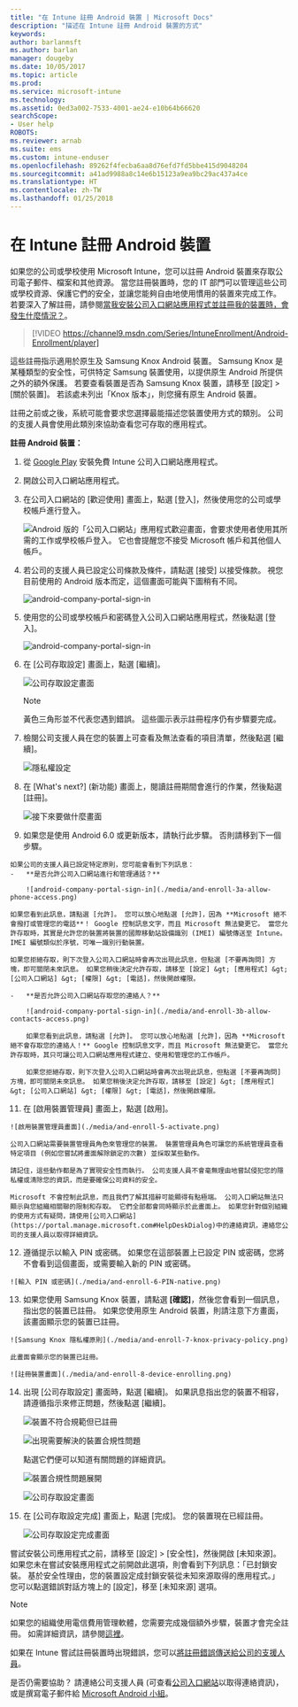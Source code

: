 ```yaml
---
title: "在 Intune 註冊 Android 裝置 | Microsoft Docs"
description: "描述在 Intune 註冊 Android 裝置的方式"
keywords: 
author: barlanmsft
ms.author: barlan
manager: dougeby
ms.date: 10/05/2017
ms.topic: article
ms.prod: 
ms.service: microsoft-intune
ms.technology: 
ms.assetid: 0ed3a002-7533-4001-ae24-e10b64b66620
searchScope:
- User help
ROBOTS: 
ms.reviewer: arnab
ms.suite: ems
ms.custom: intune-enduser
ms.openlocfilehash: 89262f4fecba6aa8d76efd7fd5bbe415d9048204
ms.sourcegitcommit: a41ad9988a8c14e6b15123a9ea9bc29ac437a4ce
ms.translationtype: HT
ms.contentlocale: zh-TW
ms.lasthandoff: 01/25/2018
---
```

# <a name="enroll-your-android-device-in-intune"></a>在 Intune 註冊 Android 裝置

如果您的公司或學校使用 Microsoft Intune，您可以註冊 Android 裝置來存取公司電子郵件、檔案和其他資源。 當您註冊裝置時，您的 IT 部門可以管理這些公司或學校資源、保護它們的安全，並讓您能夠自由地使用慣用的裝置來完成工作。 若要深入了解註冊，請參閱[當我安裝公司入口網站應用程式並註冊我的裝置時，會發生什麼情況？](what-happens-if-you-install-the-Company-Portal-app-and-enroll-your-device-in-intune-android.md)。

> [!VIDEO https://channel9.msdn.com/Series/IntuneEnrollment/Android-Enrollment/player]

這些註冊指示適用於原生及 Samsung Knox Android 裝置。 Samsung Knox 是某種類型的安全性，可供特定 Samsung 裝置使用，以提供原生 Android 所提供之外的額外保護。 若要查看裝置是否為 Samsung Knox 裝置，請移至 [設定] > [關於裝置]。 若該處未列出「Knox 版本」，則您擁有原生 Android 裝置。

註冊之前或之後，系統可能會要求您選擇最能描述您裝置使用方式的類別。 公司的支援人員會使用此類別來協助查看您可存取的應用程式。

**註冊 Android 裝置：**

1.  從 [Google Play](http://play.google.com/store/apps/details?id=com.microsoft.windowsintune.companyportal) 安裝免費 Intune 公司入口網站應用程式。

2.  開啟公司入口網站應用程式。

3.  在公司入口網站的 [歡迎使用] 畫面上，點選 [登入]，然後使用您的公司或學校帳戶進行登入。

    ![Android 版的「公司入口網站」應用程式歡迎畫面，會要求使用者使用其所需的工作或學校帳戶登入。 它也會提醒您不接受 Microsoft 帳戶和其他個人帳戶。](./media/and-enroll-0-welcome-screen.png)   

4.  若公司的支援人員已設定公司條款及條件，請點選 [接受] 以接受條款。 視您目前使用的 Android 版本而定，這個畫面可能與下圖稍有不同。

    ![android-company-portal-sign-in](./media/and-enroll-3-accept-terms.png)

5.  使用您的公司或學校帳戶和密碼登入公司入口網站應用程式，然後點選 [登入]。

    ![android-company-portal-sign-in](./media/and-enroll-2-cp-sign-in.png)

6.  在 [公司存取設定] 畫面上，點選 [繼續]。

    ![公司存取設定畫面](/intune/media/android_cp_enroll_01_1709_new.png)

    > [!NOTE]
    > 黃色三角形並不代表您遇到錯誤。 這些圖示表示註冊程序仍有步驟要完成。

7.  檢閱公司支援人員在您的裝置上可查看及無法查看的項目清單，然後點選 [繼續]。

    ![隱私權設定](/intune/media/android_cp_enroll_02_after_1710.png)

9.  在 [What's next?] \(新功能) 畫面上，閱讀註冊期間會進行的作業，然後點選 [註冊]。

    ![接下來要做什麼畫面](/intune/media/android_cp_enroll_03_after_1710.png)

10.  如果您是使用 Android 6.0 或更新版本，請執行此步驟。 否則請移到下一個步驟。

    如果公司的支援人員已設定特定原則，您可能會看到下列訊息：
    -   **是否允許公司入口網站進行和管理通話？**

        ![android-company-portal-sign-in](./media/and-enroll-3a-allow-phone-access.png)

    如果您看到此訊息，請點選 [允許]。 您可以放心地點選 [允許]，因為 **Microsoft 絕不會撥打或管理您的電話**！ Google 控制訊息文字，而且 Microsoft 無法變更它。 當您允許存取時，其實是允許您的裝置將裝置的國際移動站設備識別 (IMEI) 編號傳送至 Intune。 IMEI 編號類似於序號，可唯一識別行動裝置。

    如果您拒絕存取，則下次登入公司入口網站時會再次出現此訊息，但點選 [不要再詢問] 方塊，即可關閉未來訊息。 如果您稍後決定允許存取，請移至 [設定] &gt; [應用程式] &gt; [公司入口網站] &gt; [權限] &gt; [電話]，然後開啟權限。

    -   **是否允許公司入口網站存取您的連絡人？**

        ![android-company-portal-sign-in](./media/and-enroll-3b-allow-contacts-access.png)

        如果您看到此訊息，請點選 [允許]。 您可以放心地點選 [允許]，因為 **Microsoft 絕不會存取您的連絡人！** Google 控制訊息文字，而且 Microsoft 無法變更它。 當您允許存取時，其只可讓公司入口網站應用程式建立、使用和管理您的工作帳戶。

        如果您拒絕存取，則下次登入公司入口網站時會再次出現此訊息，但點選 [不要再詢問] 方塊，即可關閉未來訊息。 如果您稍後決定允許存取，請移至 [設定] &gt; [應用程式] &gt; [公司入口網站] &gt; [權限] &gt; [電話]，然後開啟權限。

11.  在 [啟用裝置管理員] 畫面上，點選 [啟用]。

    ![啟用裝置管理員畫面](./media/and-enroll-5-activate.png)

    公司入口網站需要裝置管理員角色來管理您的裝置。 裝置管理員角色可讓您的系統管理員查看特定項目 (例如您嘗試將畫面解除鎖定的次數) 並採取某些動作。

    請記住，這些動作都是為了實現安全性而執行。 公司支援人員不會毫無理由地嘗試侵犯您的隱私權或清除您的資訊，而是要確保公司資料的安全。

    Microsoft 不會控制此訊息，而且我們了解其措辭可能顯得有點極端。 公司入口網站無法只顯示與您組織相關聯的限制和存取。 它們全部都會同時顯示於此畫面上。 如果您針對個別組織的使用方式有疑問，請使用[公司入口網站](https://portal.manage.microsoft.com#HelpDeskDialog)中的連絡資訊，連絡您公司的支援人員以取得詳細資訊。

12.  遵循提示以輸入 PIN 或密碼。 如果您在這部裝置上已設定 PIN 或密碼，您將不會看到這個畫面，或需要輸入新的 PIN 或密碼。

    ![輸入 PIN 或密碼](./media/and-enroll-6-PIN-native.png)

13.  如果您使用 Samsung Knox 裝置，請點選 **[確認]**，然後您會看到一個訊息，指出您的裝置已註冊。 如果您使用原生 Android 裝置，則請注意下方畫面，該畫面顯示您的裝置已註冊。

    ![Samsung Knox 隱私權原則](./media/and-enroll-7-knox-privacy-policy.png)

    此畫面會顯示您的裝置已註冊。

    ![註冊裝置畫面](./media/and-enroll-8-device-enrolling.png)

14. 出現 [公司存取設定] 畫面時，點選 [繼續]。 如果訊息指出您的裝置不相容，請遵循指示來修正問題，然後點選 [繼續]。

    ![裝置不符合規範但已註冊](/intune/media/android_cp_enroll_05_post_1709.png)

    ![出現需要解決的裝置合規性問題](/intune/media/android_cp_enroll_03_post_1709.png)

    點選它們便可以知道有關問題的詳細資訊。

    ![裝置合規性問題展開](/intune/media/android_cp_enroll_04_post_1709.png)

    ![公司存取設定畫面](./media/and-enroll-9d-comp-access-setup.png)  

15. 在 [公司存取設定完成] 畫面上，點選 [完成]。 您的裝置現在已經註冊。

    ![公司存取設定完成畫面](./media/and-enroll-10-comp-access-setup-complete.png)

嘗試安裝公司應用程式之前，請移至 [設定] &gt; [安全性]，然後開啟 [未知來源]。 如果您未在嘗試安裝應用程式之前開啟此選項，則會看到下列訊息：「已封鎖安裝。 基於安全性理由，您的裝置設定成封鎖安裝從未知來源取得的應用程式。」 您可以點選錯誤對話方塊上的 [設定]，移至 [未知來源] 選項。

> [!Note]
> 如果您的組織使用電信費用管理軟體，您需要完成幾個額外步驟，裝置才會完全註冊。 如需詳細資訊，請參閱[這裡](enroll-your-device-with-telecom-expense-management-android.md)。

如果在 Intune 嘗試註冊裝置時出現錯誤，您可以[將註冊錯誤傳送給公司的支援人員](send-enrollment-errors-to-your-it-admin-android.md)。

是否仍需要協助？ 請連絡公司支援人員 (可查看[公司入口網站](https://portal.manage.microsoft.com#HelpDeskDialog)以取得連絡資訊)，或是撰寫電子郵件給 <a href="mailto:wintunedroidfbk@microsoft.com?subject=I'm having trouble with enrolling my Android device&body=Describe the issue you're experiencing here.">Microsoft Android 小組</a>。
